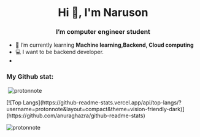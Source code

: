 <!-- ### Hi there 👋 -->

<!--
**protonnote/protonnote** is a ✨ _special_ ✨ repository because its `README.md` (this file) appears on your GitHub profile.

Here are some ideas to get you started:

- 🔭 I’m currently working on ...
- 🌱 I’m currently learning ...
- 👯 I’m looking to collaborate on ...
- 🤔 I’m looking for help with ...
- 💬 Ask me about ...
- 📫 How to reach me: ...
- 😄 Pronouns: ...
- ⚡ Fun fact: ...
-->
<h1 align="center">Hi 👋, I'm Naruson</h1>
<h3 align="center">I’m computer engineer student</h3>

- 🌱 I’m currently learning **Machine learning,Backend, Cloud computing**
- 💻 I want to be backend developer.
- 
<h3 align="left">My Github stat:</h3>

<p>&nbsp;<img align="center" src="https://github-readme-stats.vercel.app/api?username=protonnote&show_icons=true&locale=en" alt="protonnote" /></p>
[![Top Langs](https://github-readme-stats.vercel.app/api/top-langs/?username=protonnote&layout=compact&theme=vision-friendly-dark)](https://github.com/anuraghazra/github-readme-stats)
<p><img align="center" src="https://github-readme-streak-stats.herokuapp.com/?user=protonnote&" alt="protonnote" /></p>
